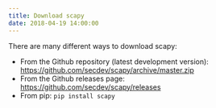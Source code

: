 ```yaml
---
title: Download scapy
date: 2018-04-19 14:00:00
---
```


There are many different ways to download scapy:

* From the Github repository (latest development version): https://github.com/secdev/scapy/archive/master.zip
* From the Github releases page: https://github.com/secdev/scapy/releases
* From pip: `pip install scapy`
